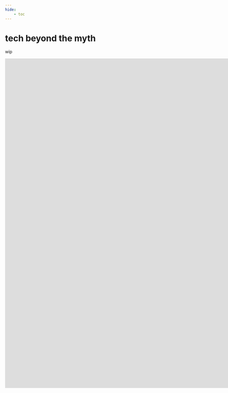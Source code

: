 ```yaml
---
hide:
    - toc
---
```


# tech beyond the myth

wip











<iframe src="https://player.vimeo.com/video/781286883?h=755b6b5d34&amp;badge=0&amp;autopause=0&amp;player_id=0&amp;app_id=58479" width="1920" height="1080" frameborder="0" allow="autoplay; fullscreen; picture-in-picture" allowfullscreen title="221118_Useless-Machine_KnockKnock"></iframe>